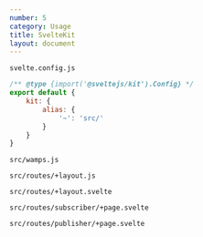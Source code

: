 ```yaml
---
number: 5
category: Usage
title: SvelteKit
layout: document
---
```


<script>
import WAMPSSnippet from './wamps.md'
import LayoutJSSnippet from './layout-js.md'
import LayoutSvelteSnippet from './layout-svelte.md'
import SubscriberSnippet from './subscriber.md'
import PublisherSnippet from './publisher.md'
</script>

`svelte.config.js`

```js
/** @type {import('@sveltejs/kit').Config} */
export default {
	kit: {
		alias: {
			'~': 'src/'
		}
    }
}
```

`src/wamps.js`

<WAMPSSnippet />

`src/routes/+layout.js`

<LayoutJSSnippet />

`src/routes/+layout.svelte`

<LayoutSvelteSnippet />

`src/routes/subscriber/+page.svelte`

<SubscriberSnippet />

`src/routes/publisher/+page.svelte`

<PublisherSnippet />

